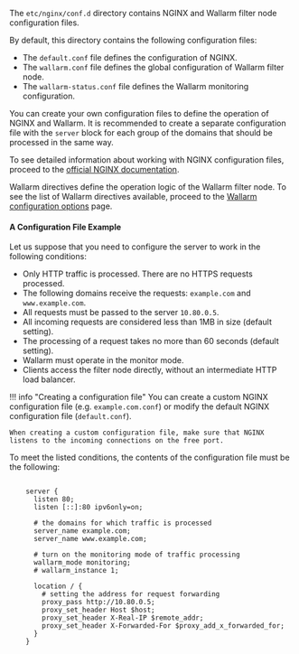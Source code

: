 The `etc/nginx/conf.d` directory contains NGINX and Wallarm filter node configuration files.

By default, this directory contains the following configuration files:
*   The `default.conf` file defines the configuration of NGINX.
*   The `wallarm.conf` file defines the global configuration of Wallarm filter node.
*   The `wallarm-status.conf` file defines the Wallarm monitoring configuration.

You can create your own configuration files to define the operation of NGINX and Wallarm. It is recommended to create a separate configuration file with the `server` block for each group of the domains that should be processed in the same way.

To see detailed information about working with NGINX configuration files, proceed to the [official NGINX documentation](https://nginx.org/en/docs/beginners_guide.html).

Wallarm directives define the operation logic of the Wallarm filter node. To see the list of Wallarm directives available, proceed to the [Wallarm configuration options](configure-parameters-en.md) page.

#### A Configuration File Example

Let us suppose that you need to configure the server to work in the following conditions:
* Only HTTP traffic is processed. There are no HTTPS requests processed.
* The following domains receive the requests: `example.com` and `www.example.com`.
* All requests must be passed to the server `10.80.0.5`.
* All incoming requests are considered less than 1MB in size (default setting).
* The processing of a request takes no more than 60 seconds (default setting).
* Wallarm must operate in the monitor mode.
* Clients access the filter node directly, without an intermediate HTTP load balancer.

!!! info "Creating a configuration file"
    You can create a custom NGINX configuration file (e.g. `example.com.conf`) or modify the default NGINX configuration file (`default.conf`).
    
    When creating a custom configuration file, make sure that NGINX listens to the incoming connections on the free port.


To meet the listed conditions, the contents of the configuration file must be the following:

```

    server {
      listen 80;
      listen [::]:80 ipv6only=on;

      # the domains for which traffic is processed
      server_name example.com; 
      server_name www.example.com;

      # turn on the monitoring mode of traffic processing
      wallarm_mode monitoring; 
      # wallarm_instance 1;

      location / {
        # setting the address for request forwarding
        proxy_pass http://10.80.0.5; 
        proxy_set_header Host $host;
        proxy_set_header X-Real-IP $remote_addr;
        proxy_set_header X-Forwarded-For $proxy_add_x_forwarded_for;
      }
    }

```